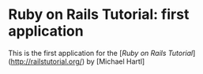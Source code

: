 # Ruby on Rails Tutorial: first application

This is the first application for the [*Ruby on Rails Tutorial*] (http://railstutorial.org/)
by [Michael Hartl]